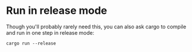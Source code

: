 # Run in release mode

Though you'll probably rarely need this, you can also ask cargo to compile and run in one step in release mode:

```
cargo run --release
```


